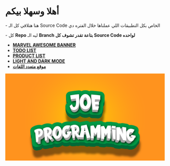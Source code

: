 <h1>أهلا وسهلا بيكم </h1>
<p>- هنا هتلاقي كل الـ Source Code الخاص بكل التطبيقات اللي عملناها خلال الفتره دي</p>
<p>- كل <b>Repo</b> ليه الـ <b>Branch<b/> بتاعة تقدر تشوف كل <b>Source Code</b> لواحده</p>
<ul>
  <li>
    <a href="https://www.youtube.com/watch?v=susZNQwp2gQ&list=PLxRvAw0S16C4QdxQkcIuKTTPyHL-BwkzP">MARVEL AWESOME BANNER</a>
  </li>
  <li>
    <a href="https://www.youtube.com/watch?v=LMjvGJznU-I&list=PLxRvAw0S16C4QdxQkcIuKTTPyHL-BwkzP&index=2">TODO LIST</a>
  </li>
  <li>
    <a href="https://www.youtube.com/watch?v=uObg8eQGER4&list=PLxRvAw0S16C4QdxQkcIuKTTPyHL-BwkzP&index=3">PRODUCT LIST</a>
  </li>
  <li>
    <a href="https://www.youtube.com/watch?v=ku9d-ZB54Z0&list=PLxRvAw0S16C4QdxQkcIuKTTPyHL-BwkzP&index=4">LIGHT AND DARK MODE</a>
  </li>
  <li>
    <a href="https://www.youtube.com/watch?v=z6agrXmMx50&list=PLxRvAw0S16C4QdxQkcIuKTTPyHL-BwkzP&index=5">موقع متعدد اللغات</a>
  </li>
</ul>
<img src="JOE LOGO.png"/>
